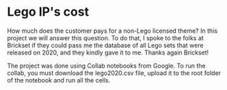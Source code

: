# Lego IP's cost

How much does the customer pays for a non-Lego licensed theme? In this project we will answer this question. To do that, I spoke to the folks at Brickset if they could pass me the database of all Lego sets that were released on 2020, and they kindly gave it to me. Thanks again Brickset!

The project was done using Collab notebooks from Google. To run the collab, you must download the lego2020.csv file, upload it to the root folder of the notebook and run all the cells.
